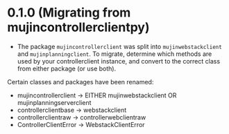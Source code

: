 # 0.1.0 (Migrating from mujincontrollerclientpy)

- The package `mujincontrollerclient` was split into `mujinwebstackclient` and `mujinplanningclient`. To migrate, determine which methods are used by your controllerclient instance, and convert to the correct class from either package (or use both).

Certain classes and packages have been renamed:

- mujincontrollerclient → EITHER mujinwebstackclient OR mujinplanningserverclient
- controllerclientbase → webstackclient
- controllerclientraw → controllerwebclientraw
- ControllerClientError → WebstackClientError
